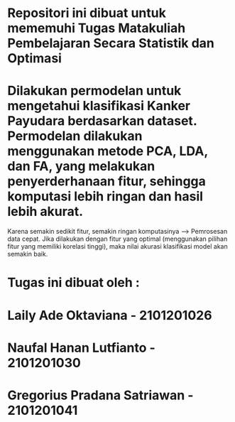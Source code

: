 # Repositori ini dibuat untuk mememuhi Tugas Matakuliah Pembelajaran Secara Statistik dan Optimasi
# 
# Dilakukan permodelan untuk mengetahui klasifikasi Kanker Payudara berdasarkan dataset. Permodelan dilakukan menggunakan metode PCA, LDA, dan FA, yang melakukan penyerderhanaan fitur, sehingga komputasi lebih ringan dan hasil lebih akurat. 
Karena semakin sedikit fitur, semakin ringan komputasinya --> Pemrosesan data cepat.
Jika dilakukan dengan fitur yang optimal (menggunakan pilihan fitur yang memiliki korelasi tinggi), maka nilai akurasi klasifikasi model akan semakin baik.

# Tugas ini dibuat oleh : 
# Laily Ade Oktaviana - 2101201026

# Naufal Hanan Lutfianto - 2101201030

# Gregorius Pradana Satriawan - 2101201041
